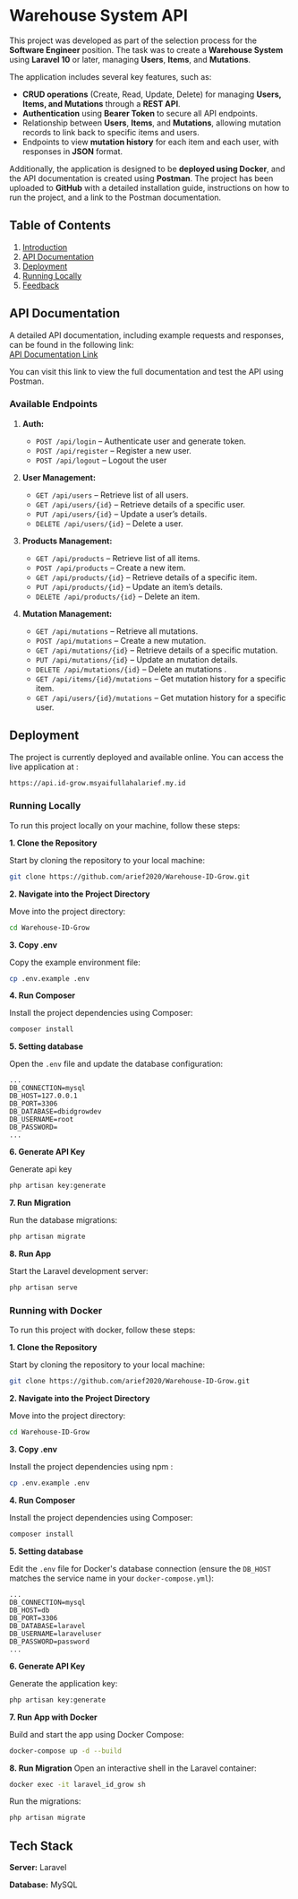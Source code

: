 
# Warehouse System API


This project was developed as part of the selection process for the **Software Engineer** position. The task was to create a **Warehouse System** using **Laravel 10** or later, managing **Users**, **Items**, and **Mutations**.

The application includes several key features, such as:

-   **CRUD operations** (Create, Read, Update, Delete) for managing **Users, Items, and Mutations** through a **REST API**.
-   **Authentication** using **Bearer Token** to secure all API endpoints.
-   Relationship between **Users**, **Items**, and **Mutations**, allowing mutation records to link back to specific items and users.
-   Endpoints to view **mutation history** for each item and each user, with responses in **JSON** format.

Additionally, the application is designed to be **deployed using Docker**, and the API documentation is created using **Postman**. The project has been uploaded to **GitHub** with a detailed installation guide, instructions on how to run the project, and a link to the Postman documentation.


## Table of Contents
1. [Introduction](#introduction) 
2. [API Documentation](#api-documentation) 
3.  [Deployment](#deployment) 
4. [Running Locally](#running-locally) 
5.  [Feedback](#feedback) 

## API Documentation
A detailed API documentation, including example requests and responses, can be found in the following link:  
[API Documentation Link](https://documenter.getpostman.com/view/12326491/2sAXjM3ra9)

You can visit this link to view the full documentation and test the API using Postman.

### Available Endpoints

1.  **Auth:**
    -   `POST /api/login` – Authenticate user and generate token.
	   -   `POST /api/register` – Register a new user.
	   - `POST /api/logout` – Logout the user
3.  **User Management:**
    
    -   `GET /api/users` – Retrieve list of all users.
    -   `GET /api/users/{id}` – Retrieve details of a specific user.
    -   `PUT /api/users/{id}` – Update a user’s details.
    -   `DELETE /api/users/{id}` – Delete a user.
4.  **Products Management:**
    
    -   `GET /api/products` – Retrieve list of all items.
    -   `POST /api/products` – Create a new item.
    -   `GET /api/products/{id}` – Retrieve details of a specific item.
    -   `PUT /api/products/{id}` – Update an item’s details.
    -   `DELETE /api/products/{id}` – Delete an item.
5.  **Mutation Management:**
    
    -   `GET /api/mutations` – Retrieve all mutations.
    -   `POST /api/mutations` – Create a new mutation.
    -   `GET /api/mutations/{id}` – Retrieve details of a specific mutation.
     -   `PUT /api/mutations/{id}` – Update an mutation details.
     -    `DELETE /api/mutations/{id}` – Delete an mutations .
    -   `GET /api/items/{id}/mutations` – Get mutation history for a specific item.
    -   `GET /api/users/{id}/mutations` – Get mutation history for a specific user.

## Deployment

The project is currently deployed and available online. You can access the live application at :

```bash
https://api.id-grow.msyaifullahalarief.my.id
```

### Running Locally

To run this project locally on your machine, follow these steps:

 **1. Clone the Repository**

Start by cloning the repository to your local machine:

```bash
git clone https://github.com/arief2020/Warehouse-ID-Grow.git
```

 **2. Navigate into the Project Directory**

Move into the project directory:

```bash
cd Warehouse-ID-Grow
```

**3. Copy .env**

Copy the example environment file:

```bash
cp .env.example .env
```
**4.  Run Composer**

Install the project dependencies using Composer:

```bash
composer install
```

**5. Setting database**

Open the `.env` file and update the database configuration:
```env
...
DB_CONNECTION=mysql
DB_HOST=127.0.0.1
DB_PORT=3306
DB_DATABASE=dbidgrowdev
DB_USERNAME=root
DB_PASSWORD=
...
```
**6. Generate API Key**

Generate api key
```bash
php artisan key:generate
```
**7. Run Migration**

Run the database migrations:
```bash
php artisan migrate
```
**8. Run App**

Start the Laravel development server:
```bash
php artisan serve
```

### Running with Docker

To run this project with docker, follow these steps:

 **1. Clone the Repository**

Start by cloning the repository to your local machine:

```bash
git clone https://github.com/arief2020/Warehouse-ID-Grow.git
```

 **2. Navigate into the Project Directory**

Move into the project directory:

```bash
cd Warehouse-ID-Grow
```

**3. Copy .env**

Install the project dependencies using npm :

```bash
cp .env.example .env
```
**4.  Run Composer**

Install the project dependencies using Composer:

```bash
composer install
```

**5. Setting database**

Edit the `.env` file for Docker's database connection (ensure the `DB_HOST` matches the service name in your `docker-compose.yml`):
```env
...
DB_CONNECTION=mysql
DB_HOST=db
DB_PORT=3306
DB_DATABASE=laravel
DB_USERNAME=laraveluser
DB_PASSWORD=password
...
```
**6. Generate API Key**

Generate the application key:
```bash
php artisan key:generate
```
**7. Run App with Docker**

Build and start the app using Docker Compose:
```bash
docker-compose up -d --build
```
**8. Run Migration**
Open an interactive shell in the Laravel container:
```bash
docker exec -it laravel_id_grow sh
```
Run the migrations:
```bash
php artisan migrate
```

## Tech Stack

**Server:** Laravel

**Database:** MySQL

